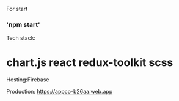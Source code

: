 For start
### 'npm start'

Tech stack:
# chart.js react redux-toolkit scss

Hosting:Firebase

Production: https://appco-b26aa.web.app
